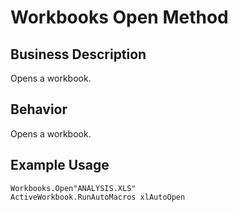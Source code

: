 # Workbooks Open Method

## Business Description
Opens a workbook.

## Behavior
Opens a workbook.

## Example Usage
```vba
Workbooks.Open"ANALYSIS.XLS" 
ActiveWorkbook.RunAutoMacros xlAutoOpen
```